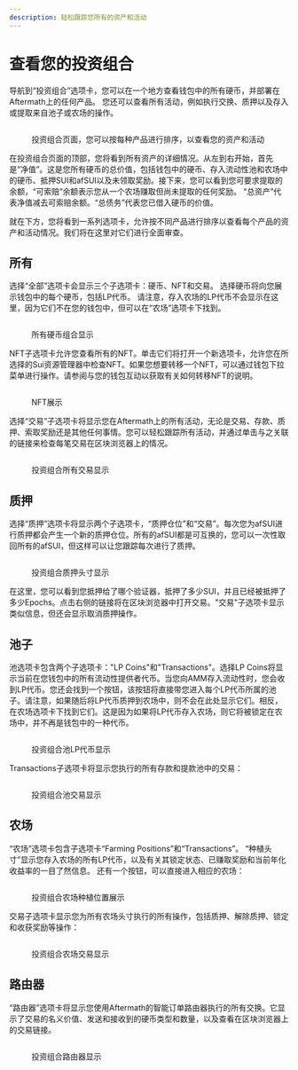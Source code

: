 ```yaml
---
description: 轻松跟踪您所有的资产和活动
---
```


# 查看您的投资组合

导航到“投资组合”选项卡，您可以在一个地方查看钱包中的所有硬币，并部署在Aftermath上的任何产品。 您还可以查看所有活动，例如执行交换、质押以及存入或提取来自池子或农场的操作。

<figure><img src="../../.gitbook/assets/spaces_meKfXaQnIP3bbI1AdlVX_uploads_3WJky02BoqTiHFRUxGCP_Screenshot 2024-02-21 at 9.webp" alt=""><figcaption><p>投资组合页面，您可以按每种产品进行排序，以查看您的资产和活动</p></figcaption></figure>

在投资组合页面的顶部，您将看到所有资产的详细情况。从左到右开始，首先是“净值”。这是您所有硬币的总价值，包括钱包中的硬币、存入流动性池和农场中的硬币、抵押SUI和afSUI以及未领取奖励。接下来，您可以看到您可要求提取的余额，“可索赔”余额表示您从一个农场赚取但尚未提取的任何奖励。 “总资产”代表净值减去可索赔余额。“总债务”代表您已借入硬币的价值。

就在下方，您将看到一系列选项卡，允许按不同产品进行排序以查看每个产品的资产和活动情况。我们将在这里对它们进行全面审查。

## **所有**

选择“全部”选项卡会显示三个子选项卡：硬币、NFT和交易。 选择硬币将向您展示钱包中的每个硬币，包括LP代币。 请注意，存入农场的LP代币不会显示在这里，因为它们不在您的钱包中，但可以在“农场”选项卡下找到。

<figure><img src="../../.gitbook/assets/spaces_meKfXaQnIP3bbI1AdlVX_uploads_WKWb4N9PxGmzxC8wWA0b_Screenshot 2024-02-21 at 9.webp" alt=""><figcaption><p>所有硬币组合显示</p></figcaption></figure>

NFT子选项卡允许您查看所有的NFT。单击它们将打开一个新选项卡，允许您在所选择的Sui资源管理器中检查NFT。如果您想要转移一个NFT，可以通过钱包下拉菜单进行操作。请参阅与您的钱包互动以获取有关如何转移NFT的说明。

<figure><img src="../../.gitbook/assets/spaces_meKfXaQnIP3bbI1AdlVX_uploads_4IIPJW39GvNkrcE6Zygx_Screenshot 2024-03-10 at 11.webp" alt=""><figcaption><p>NFT展示</p></figcaption></figure>

选择“交易”子选项卡将显示您在Aftermath上的所有活动，无论是交易、存款、质押、索取奖励还是其他任何事情。您可以轻松跟踪所有活动，并通过单击与之关联的链接来检查每笔交易在区块浏览器上的情况。

<figure><img src="../../.gitbook/assets/spaces_meKfXaQnIP3bbI1AdlVX_uploads_PTH5lAK9ltLlcjYQsQ1X_Screenshot 2024-02-21 at 9.webp" alt=""><figcaption><p>投资组合所有交易显示</p></figcaption></figure>

## **质押**

选择“质押”选项卡将显示两个子选项卡，“质押仓位”和“交易”。每次您为afSUI进行质押都会产生一个新的质押仓位。所有的afSUI都是可互换的，您可以一次性取回所有的afSUI，但这样可以让您跟踪每次进行了质押。

<figure><img src="../../.gitbook/assets/spaces_meKfXaQnIP3bbI1AdlVX_uploads_g2rApKt9CoABkRhPQvuk_Screenshot 2024-02-21 at 9.webp" alt=""><figcaption><p>投资组合质押头寸显示</p></figcaption></figure>

在这里，您可以看到您抵押给了哪个验证器，抵押了多少SUI，并且已经被抵押了多少Epochs。点击右侧的链接将在区块浏览器中打开交易。"交易"子选项卡显示类似信息，但还会显示取消质押操作。

## **池子**

池选项卡包含两个子选项卡："LP Coins"和"Transactions"。选择LP Coins将显示当前在您钱包中的所有流动性提供者代币。当您向AMM存入流动性时，您会收到LP代币。您还会找到一个按钮，该按钮将直接带您进入每个LP代币所属的池子。请注意，如果随后将LP代币质押到农场中，则不会在此处显示它们。相反，在农场选项卡下找到它们。这是因为如果将LP代币存入农场，则它将被锁定在农场中，并不再是钱包中的一种代币。

<figure><img src="../../.gitbook/assets/spaces_meKfXaQnIP3bbI1AdlVX_uploads_588YWrwuXAXIMrtWMlRj_Screenshot 2024-02-21 at 9.webp" alt=""><figcaption><p>投资组合池LP代币显示</p></figcaption></figure>

Transactions子选项卡将显示您执行的所有存款和提款池中的交易：

<figure><img src="../../.gitbook/assets/spaces_meKfXaQnIP3bbI1AdlVX_uploads_cl2oqeIc2hr2N1aaGQHm_Screenshot 2024-02-21 at 9.webp" alt=""><figcaption><p>投资组合池交易显示</p></figcaption></figure>

## **农场**

“农场”选项卡包含子选项卡“Farming Positions”和“Transactions”。 “种植头寸”显示您存入农场的所有LP代币，以及有关其锁定状态、已赚取奖励和当前年化收益率的一目了然信息。 还有一个按钮，可以直接进入相应的农场：

<figure><img src="../../.gitbook/assets/spaces_meKfXaQnIP3bbI1AdlVX_uploads_PodfS74G6jSXbbxPczPi_Screenshot 2024-02-21 at 9.webp" alt=""><figcaption><p>投资组合农场种植位置展示</p></figcaption></figure>

交易子选项卡显示您为所有农场头寸执行的所有操作，包括质押、解除质押、锁定和收获奖励等操作：

<figure><img src="../../.gitbook/assets/spaces_meKfXaQnIP3bbI1AdlVX_uploads_V5Sr4P1QWdJ6ghzumKaN_Screenshot 2024-02-21 at 9.webp" alt=""><figcaption><p>投资组合农场交易显示</p></figcaption></figure>

## **路由器**

“路由器”选项卡将显示您使用Aftermath的智能订单路由器执行的所有交换。它显示了交易的名义价值、发送和接收到的硬币类型和数量，以及查看在区块浏览器上的交易链接。

<figure><img src="../../.gitbook/assets/spaces_meKfXaQnIP3bbI1AdlVX_uploads_KvnHzWseedMDS5NaRzlO_image.webp" alt=""><figcaption><p>投资组合路由器显示</p></figcaption></figure>
